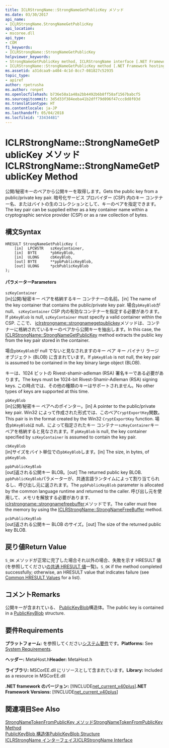 ```yaml
---
title: ICLRStrongName::StrongNameGetPublicKey メソッド
ms.date: 03/30/2017
api_name:
- ICLRStrongName.StrongNameGetPublicKey
api_location:
- mscoree.dll
api_type:
- COM
f1_keywords:
- ICLRStrongName::StrongNameGetPublicKey
helpviewer_keywords:
- StrongNameGetPublicKey method, ICLRStrongName interface [.NET Framework hosting]
- ICLRStrongName::StrongNameGetPublicKey method [.NET Framework hosting]
ms.assetid: a31dcaa9-a404-4c1d-8cc7-081827c52935
topic_type:
- apiref
author: rpetrusha
ms.author: ronpet
ms.openlocfilehash: b736e58a1a48a2bb4492b6b8ff58af1567babcf5
ms.sourcegitcommit: 3d5d33f384eeba41b2dff79d096f47ccc8d8f03d
ms.translationtype: HT
ms.contentlocale: ja-JP
ms.lasthandoff: 05/04/2018
ms.locfileid: "33434481"
---
```

# <a name="iclrstrongnamestrongnamegetpublickey-method"></a><span data-ttu-id="cd93b-102">ICLRStrongName::StrongNameGetPublicKey メソッド</span><span class="sxs-lookup"><span data-stu-id="cd93b-102">ICLRStrongName::StrongNameGetPublicKey Method</span></span>
<span data-ttu-id="cd93b-103">公開/秘密キーのペアから公開キーを取得します。</span><span class="sxs-lookup"><span data-stu-id="cd93b-103">Gets the public key from a public/private key pair.</span></span> <span data-ttu-id="cd93b-104">暗号化サービス プロバイダー (CSP) 内のキー コンテナー名、またはバイトの生のコレクションとして、キーのペアを指定できます。</span><span class="sxs-lookup"><span data-stu-id="cd93b-104">The key pair can be supplied either as a key container name within a cryptographic service provider (CSP) or as a raw collection of bytes.</span></span>  
  
## <a name="syntax"></a><span data-ttu-id="cd93b-105">構文</span><span class="sxs-lookup"><span data-stu-id="cd93b-105">Syntax</span></span>  
  
```  
HRESULT StrongNameGetPublicKey (   
    [in]  LPCWSTR   szKeyContainer,  
    [in]  BYTE      *pbKeyBlob,  
    [in]  ULONG     cbKeyBlob,  
    [out] BYTE      **ppbPublicKeyBlob,  
    [out] ULONG     *pcbPublicKeyBlob  
);  
```  
  
#### <a name="parameters"></a><span data-ttu-id="cd93b-106">パラメーター</span><span class="sxs-lookup"><span data-stu-id="cd93b-106">Parameters</span></span>  
 `szKeyContainer`  
 <span data-ttu-id="cd93b-107">[in]公開/秘密キー ペアを格納するキー コンテナーの名前。</span><span class="sxs-lookup"><span data-stu-id="cd93b-107">[in] The name of the key container that contains the public/private key pair.</span></span> <span data-ttu-id="cd93b-108">場合`pbKeyBlob`が null、 `szKeyContainer` CSP 内の有効なコンテナーを指定する必要があります。</span><span class="sxs-lookup"><span data-stu-id="cd93b-108">If `pbKeyBlob` is null, `szKeyContainer` must specify a valid container within the CSP.</span></span> <span data-ttu-id="cd93b-109">ここで、 [iclrstrongname::strongnamegetpublickey](../../../../docs/framework/unmanaged-api/hosting/iclrstrongname-strongnamegetpublickey-method.md)メソッドは、コンテナーに格納されているキーのペアから公開キーを抽出します。</span><span class="sxs-lookup"><span data-stu-id="cd93b-109">In this case, the [ICLRStrongName::StrongNameGetPublicKey](../../../../docs/framework/unmanaged-api/hosting/iclrstrongname-strongnamegetpublickey-method.md) method extracts the public key from the key pair stored in the container.</span></span>  
  
 <span data-ttu-id="cd93b-110">場合`pbKeyBlob`が null でないと見なされますのキー ペア キー バイナリ ラージ オブジェクト (BLOB) に含まれています。</span><span class="sxs-lookup"><span data-stu-id="cd93b-110">If `pbKeyBlob` is not null, the key pair is assumed to be contained in the key binary large object (BLOB).</span></span>  
  
 <span data-ttu-id="cd93b-111">キーは、1024 ビットの Rivest-shamir-adleman (RSA) 署名キーである必要があります。</span><span class="sxs-lookup"><span data-stu-id="cd93b-111">The keys must be 1024-bit Rivest-Shamir-Adleman (RSA) signing keys.</span></span> <span data-ttu-id="cd93b-112">この時点では、その他の種類のキーはサポートされません。</span><span class="sxs-lookup"><span data-stu-id="cd93b-112">No other types of keys are supported at this time.</span></span>  
  
 `pbKeyBlob`  
 <span data-ttu-id="cd93b-113">[in]公開/秘密キー ペアへのポインター。</span><span class="sxs-lookup"><span data-stu-id="cd93b-113">[in] A pointer to the public/private key pair.</span></span> <span data-ttu-id="cd93b-114">Win32 によって作成された形式では、このペア`CryptExportKey`関数。</span><span class="sxs-lookup"><span data-stu-id="cd93b-114">This pair is in the format created by the Win32 `CryptExportKey` function.</span></span> <span data-ttu-id="cd93b-115">場合`pbKeyBlob`は null、によって指定されたキー コンテナー`szKeyContainer`キー ペアを格納すると見なされます。</span><span class="sxs-lookup"><span data-stu-id="cd93b-115">If `pbKeyBlob` is null, the key container specified by `szKeyContainer` is assumed to contain the key pair.</span></span>  
  
 `cbKeyBlob`  
 <span data-ttu-id="cd93b-116">[in]サイズをバイト単位での`pbKeyBlob`します。</span><span class="sxs-lookup"><span data-stu-id="cd93b-116">[in] The size, in bytes, of `pbKeyBlob`.</span></span>  
  
 `ppbPublicKeyBlob`  
 <span data-ttu-id="cd93b-117">[out]返される公開キー BLOB。</span><span class="sxs-lookup"><span data-stu-id="cd93b-117">[out] The returned public key BLOB.</span></span> <span data-ttu-id="cd93b-118">`ppbPublicKeyBlob`パラメーターが、共通言語ランタイムによって割り当てられるし、呼び出し元に返されます。</span><span class="sxs-lookup"><span data-stu-id="cd93b-118">The `ppbPublicKeyBlob` parameter is allocated by the common language runtime and returned to the caller.</span></span> <span data-ttu-id="cd93b-119">呼び出し元を使用して、メモリを解放する必要があります、 [iclrstrongname::strongnamefreebuffer](../../../../docs/framework/unmanaged-api/hosting/iclrstrongname-strongnamefreebuffer-method.md)メソッドです。</span><span class="sxs-lookup"><span data-stu-id="cd93b-119">The caller must free the memory by using the [ICLRStrongName::StrongNameFreeBuffer](../../../../docs/framework/unmanaged-api/hosting/iclrstrongname-strongnamefreebuffer-method.md) method.</span></span>  
  
 `pcbPublicKeyBlob`  
 <span data-ttu-id="cd93b-120">[out]返される公開キー BLOB のサイズ。</span><span class="sxs-lookup"><span data-stu-id="cd93b-120">[out] The size of the returned public key BLOB.</span></span>  
  
## <a name="return-value"></a><span data-ttu-id="cd93b-121">戻り値</span><span class="sxs-lookup"><span data-stu-id="cd93b-121">Return Value</span></span>  
 <span data-ttu-id="cd93b-122">`S_OK` メソッドが正常に完了した場合それ以外の場合、失敗を示す HRESULT 値 (を参照してください[の共通 HRESULT 値](http://go.microsoft.com/fwlink/?LinkId=213878)一覧)。</span><span class="sxs-lookup"><span data-stu-id="cd93b-122">`S_OK` if the method completed successfully; otherwise, an HRESULT value that indicates failure (see [Common HRESULT Values](http://go.microsoft.com/fwlink/?LinkId=213878) for a list).</span></span>  
  
## <a name="remarks"></a><span data-ttu-id="cd93b-123">コメント</span><span class="sxs-lookup"><span data-stu-id="cd93b-123">Remarks</span></span>  
 <span data-ttu-id="cd93b-124">公開キーが含まれている、 [PublicKeyBlob](../../../../docs/framework/unmanaged-api/strong-naming/publickeyblob-structure.md)構造体。</span><span class="sxs-lookup"><span data-stu-id="cd93b-124">The public key is contained in a [PublicKeyBlob](../../../../docs/framework/unmanaged-api/strong-naming/publickeyblob-structure.md) structure.</span></span>  
  
## <a name="requirements"></a><span data-ttu-id="cd93b-125">要件</span><span class="sxs-lookup"><span data-stu-id="cd93b-125">Requirements</span></span>  
 <span data-ttu-id="cd93b-126">**プラットフォーム:** を参照してください[システム要件](../../../../docs/framework/get-started/system-requirements.md)です。</span><span class="sxs-lookup"><span data-stu-id="cd93b-126">**Platforms:** See [System Requirements](../../../../docs/framework/get-started/system-requirements.md).</span></span>  
  
 <span data-ttu-id="cd93b-127">**ヘッダー:** MetaHost.h</span><span class="sxs-lookup"><span data-stu-id="cd93b-127">**Header:** MetaHost.h</span></span>  
  
 <span data-ttu-id="cd93b-128">**ライブラリ:** MSCorEE.dll にリソースとして含まれています。</span><span class="sxs-lookup"><span data-stu-id="cd93b-128">**Library:** Included as a resource in MSCorEE.dll</span></span>  
  
 <span data-ttu-id="cd93b-129">**.NET framework のバージョン:** [!INCLUDE[net_current_v40plus](../../../../includes/net-current-v40plus-md.md)]</span><span class="sxs-lookup"><span data-stu-id="cd93b-129">**.NET Framework Versions:** [!INCLUDE[net_current_v40plus](../../../../includes/net-current-v40plus-md.md)]</span></span>  
  
## <a name="see-also"></a><span data-ttu-id="cd93b-130">関連項目</span><span class="sxs-lookup"><span data-stu-id="cd93b-130">See Also</span></span>  
 [<span data-ttu-id="cd93b-131">StrongNameTokenFromPublicKey メソッド</span><span class="sxs-lookup"><span data-stu-id="cd93b-131">StrongNameTokenFromPublicKey Method</span></span>](../../../../docs/framework/unmanaged-api/hosting/iclrstrongname-strongnametokenfrompublickey-method.md)  
 [<span data-ttu-id="cd93b-132">PublicKeyBlob 構造体</span><span class="sxs-lookup"><span data-stu-id="cd93b-132">PublicKeyBlob Structure</span></span>](../../../../docs/framework/unmanaged-api/strong-naming/publickeyblob-structure.md)  
 [<span data-ttu-id="cd93b-133">ICLRStrongName インターフェイス</span><span class="sxs-lookup"><span data-stu-id="cd93b-133">ICLRStrongName Interface</span></span>](../../../../docs/framework/unmanaged-api/hosting/iclrstrongname-interface.md)
